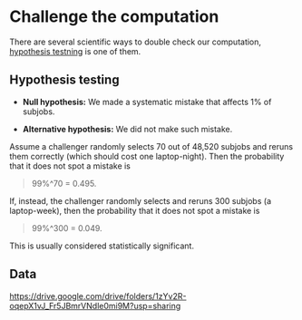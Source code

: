 
# Challenge the computation

There are several scientific ways to double check our computation,
[hypothesis testning](#Hypothesis-testing) is one of them.

## Hypothesis testing

* **Null hypothesis:**
  We made a systematic mistake that affects 1% of subjobs.

* **Alternative hypothesis:**
  We did not make such mistake.

Assume a challenger randomly selects 70 out of 48,520 subjobs
and reruns them correctly (which should cost one laptop-night).
Then the probability that it does not spot a mistake is
> 99%^70 = 0.495.

If, instead, the challenger randomly selects
and reruns 300 subjobs (a laptop-week),
then the probability that it does not spot a mistake is
> 99%^300 = 0.049.

This is usually considered statistically significant.

## Data

https://drive.google.com/drive/folders/1zYv2R-oqepX1vJ_Fr5JBmrVNdle0mi9M?usp=sharing
